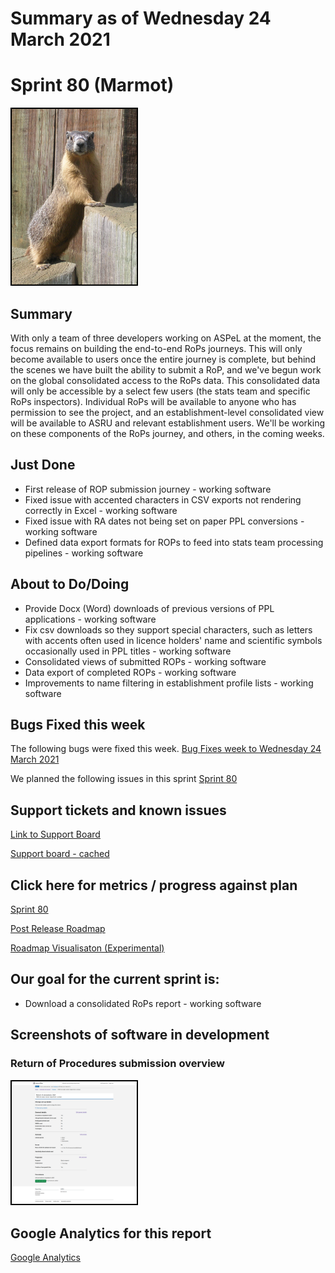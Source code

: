 # Summary as of Wednesday 24 March 2021 

# Sprint 80 (Marmot)
<img src="graphs/Another_Marmot.png" alt="HTML5 Icon" width="200" style="border:2px solid black">

## Summary
With only a team of three developers working on ASPeL at the moment, the focus remains on building the end-to-end RoPs journeys. This will only become available to users once the entire journey is complete, but behind the scenes we have built the ability to submit a RoP, and we've begun work on the global consolidated access to the RoPs data. This consolidated data will only be accessible by a select few users (the stats team and specific RoPs inspectors). Individual RoPs will be available to anyone who has permission to see the project, and an establishment-level consolidated view will be available to ASRU and relevant establishment users. We'll be working on these components of the RoPs journey, and others, in the coming weeks.

## Just Done
* First release of ROP submission journey - working software
* Fixed issue with accented characters in CSV exports not rendering correctly in Excel - working software
* Fixed issue with RA dates not being set on paper PPL conversions - working software
* Defined data export formats for ROPs to feed into stats team processing pipelines - working software


## About to Do/Doing
* Provide Docx (Word) downloads of previous versions of PPL applications - working software
* Fix csv downloads so they support special characters, such as letters with accents often used in licence holders' name and scientific symbols occasionally used in PPL titles - working software
* Consolidated views of submitted ROPs - working software
* Data export of completed ROPs - working software
* Improvements to name filtering in establishment profile lists - working software

## Bugs Fixed this week
The following bugs were fixed this week.
[Bug Fixes week to Wednesday 24 March 2021](graphs/bugs24032021.png)

We planned the following issues in this sprint 
[Sprint 80](graphs/sprint24032021.png)

## Support tickets and known issues
[Link to Support Board](https://collaboration.homeoffice.gov.uk/jira/secure/RapidBoard.jspa?rapidView=1717&selectedIssue=ASSB-253)

[Support board - cached](graphs/supportBoard24032021.png)

## Click here for metrics / progress against plan
[Sprint 80](graphs/progress24032021.png)

[Post Release Roadmap](graphs/roadmap24032021.png)

[Roadmap Visualisaton (Experimental) ](roadmapVisualisation10032021.md)

## Our goal for the current sprint is:
* Download a consolidated RoPs report - working software

## Screenshots of software in development
### Return of Procedures submission overview
<a href="graphs/proto1_24032021.png"><img src="graphs/proto1_24032021.png" alt="HTML5 Icon" width="200" style="border:2px solid black"></a>
<br>

## Google Analytics for this report
[Google Analytics](graphs/GA24032021.png)
